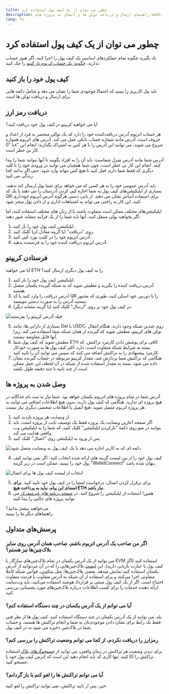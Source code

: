 ```yaml
---
title: چطور می توان از یک کیف پول استفاده کرد
description: راهنمای ارسال و دریافت توکن ها و اتصال به پروژه های web3.
lang: fa
---
```


# چطور می توان از یک کیف پول استفاده کرد

یاد بگیرید چگونه تمام عملکردهای اساسی یک کیف پول را اجرا کنید. اگر هنوز حساب ندارید، [ چگونه: یک حساب اتریوم باز کنیم](/guides/how-to-create-an-ethereum-account/) را چک کنید.

## کیف پول خود را باز کنید

باید پنل کاربری را ببینید که احتمالا موجودی شما را نشان می دهد و شامل دکمه هایی برای ارسال و دریافت توکن ها است.

## دریافت رمز ارز

آیا می خواهید کریپتو در کیف پول خود دریافت کنید؟

هر حساب اتریوم آدرس دریافت‌کننده خود را دارد که یک توالی منحصر به فرد از اعداد و حروف است. آدرس مانند شماره حساب بانکی عمل می کند. آدرس های اتریوم همواره با "0x" شروع می شوند. می توانید این آدرس را با هر کس به اشتراک بگذارید: انجام این کار بی خطر است.

آدرس شما مانند آدرس منرل شماست: باید آن را به افراد بگویید تا آنها بتوانند شما را پیدا کنند. انجام این کار بی خطر است، چون شما همچنان می توانید در ورودی خود را با کلید دیگری که فقط شما دارید قفل کنید تا هیچ کس نتواند وارد شود، حتی اگر بدانند کجا زندگی می کنید.

باید آدرس عمومی خود را به هر کسی که می خواهد برای شما پول ارسال کند بدهید. بسیاری از اپلیکیشن‌های کیف پول به شما اجازه کپی کردن آدرستان را می دهند یا یک کد QR برای استفاده آسانتر نشان می دهند. از تایپ دستی هرگونه آدرس اتریوم خودداری کنید. این کار به راحتی می تواند به اشتباهات اداری و از دادن پول منجر شود.

اپلیکیشن‌های مختلف ممکن است متفاوت باشند یا از زبان های مختلف استفاده کنند، اما اگر بخواهید پولی منتقل کنید، آنها باید شما را از یک فرآیند مشابه عبور دهند.

1. اپلیکیشن کیف پول خود را باز کنید.
2. روی "دریافت" (یا گزینه معادل آن) کلیک کنید.
3. آدرس اتریوم خود را در کلیپ بورد کپی کنید.
4. آدرس اتریوم دریافت کننده خود را به فرستنده بدهید.

## فرستادن کریپتو

آیا می خواهید ETH را به کیف پول دیگری ارسال کنید؟

1. اپلیکیشن کیف پول خود را باز کنید.
2. آدرس دریافت کننده را بگیرید و مطمئن شوید که به شبکه گیرنده یکسان متصل هستید.
3. آدرس دریافت را وارد کنید یا کد QR را با دوربین خود اسکن کنید، طوری که مجبور نیستید آدرس را به صورت دستی بنویسید.
4. در کیف پول خود بر روی "ارسال" کلیک کنید (یا گزینه مشابه دیگر).

![فیلد آدرس کریپتو را بفرستید](./send.png)
<br/>

5. بسیاری از دارایی ها، مانند Dai یا USDC، روی چندین شبکه‌ وجود دارند. هنگام انتقال توکن های کریپتو، مطمئن شوید که گیرنده از همان شبکه شما استفاده می کند، زیرا آنها قابل معاوضه نیستند.
6. مطمئن شوید که کیف پول شما ETH کافی برای پوشش دادن کارمزد تراکنش، که بسته به شرایط شبکه متفاوت است، دارد. اکثر کیف پول ها به صورت خودکار کارمزد پیشنهادی را به تراکنش اضافه می کنند که سپس می توانید آن را تایید کنید.
7. هنگامی که تراکنش شما پردازش شد، مقدار کریپتو مربوطه در حساب گیرنده نشان داده می شود. بسته به مقدار استفاده شده از شبکه در آن لحظه، این عمل ممکن است از چند ثانیه تا چند دقیقه طول بکشد.

## وصل شدن به پروژه ها

آدرس شما در تمام پروژه های اتریوم یکسان خواهد بود. شما نیاز به ثبت نام جداگانه در هیچ پروژه ای ندارید. هنگامی که کیف پول دارید، بدون هیچ اطلاعات اضافی می توانید به هر پروژه اتریوم متصل شوید. هیچ ایمیل یا اطلاعات شخصی دیگری نیاز نیست.

1. از وبسایت هر پروژه بازدید کنید.
2. اگر صفحه آعازین وبسایت یک پروژه فقط یک توصیف ثابت از پروژه است، باید بتوانید در منو روی دکمه "بازکردن اپلیکیشن" کلیک کنید، که شما را به اپلیکیشن وب واقعی هدایت می کند.
3. پس از ورود به اپلیکیشن روی "اتصال" کلیک کنید

![دکمه ای که به کاربر اجازه می دهد با یک کیف پول به وبسایت متصل شود](./connect1.png)

4. کیف پول خود را از بین لیست گزینه های ارائه شده انتخاب کنید. اگر نمی توانید کیف پول خود را ببینید، ممکن است در زیر گزینه "WalletConnect" پنهان شده باشد.

![انتخاب از لیست کیف پول ها برای اتصال](./connect2.png)

5. برای برقرار کردن اتصال، درخواست امضا را در کیف پول خود تایید کنید. **برای امضای این پیام، نباید به پرداخت هیچ ETH نیاز باشد**.
6. همین! استفاده از اپلیکیشن را شروع کنید. در [صفحه برنامه های غیرمتمرکز](/dapps/#explore) می توانید پروژه های جالبی را پیدا کنید. <br />

<Alert variant="update">
<AlertEmoji text=":eyes:"/>
<AlertContent className="justify-between flex-row items-center">
  <div>می‌خواهید بیشتر بدانید؟</div>
  <ButtonLink href="/guides/">
    راهنماهای دیگر ما را ببینید
  </ButtonLink>
</AlertContent>
</Alert>

## پرسش‌های متداول

### اگر من صاحب یک آدرس اتریوم باشم، صاحب همان آدرس روی سایر بلاک‌چین‌ها نیز هستم؟

می توانید از یک آدرس یکسان در تمام بلاک‌چین‌های سازگار با EVM استفاده کنید (اگر کیف پول با عبارت بازیابی دارید). این [لیست](https://chainlist.org/) بلاک‌چین‌هایی را که در آن می‌توانید از آدرس یکسان استفاده کنید نمایش میدهد. بعضی بلاک‌چین‌ها، مثل بیتکوین، قوانین شبکه کاملا متفاوتی اجرا می‌کنند و برای استفاده از آن شبکه به آدرس متفاوت با فرمت متفاوت احتیاج است. اگر از یک کیف پول مبتنی بر قرارداد هوشند استفاده می‌کنید، باید وب‌سایت ارائه دهنده خدمات را برای کسب اطلاعات درباره بلاک‌چین‌های مورد پشتیبانی بررسی کنید.

### آیا می توانم از یک آدرس یکسان در چند دستگاه استفاده کنم؟

بله، می توانید از یک آدرس یکسان در چند دستگاه استفاده کنید. کیف پول ها از نظر فنی فقط یک رابط برای نشان دادن موجودی‌تان به شما و انجام تراکنش ها هستند، و حساب شما در بلاک‌چین ذخیره می شود نه در کیف پول.

### رمزارز را دریافت نکردم، از کجا می توانم وضعیت تراکنش را بررسی کنم؟

برای دیدن وضعیت هر تراکنش در زمان واقعی، می توانید از [جستجوگر‌های بلاک](/developers/docs/data-and-analytics/block-explorers/) استفاده کنید. تنها کاری که باید انجام دهید این است که آدرس کیف پول خود یا ID تراکنش را جستجو کنید.

### آیا می توانم تراکنش ها را لغو کنم یا باز گردانم؟

خیر، پس ار تایید تراکنش، نمی توانید تراکنش را لغو کنید.
